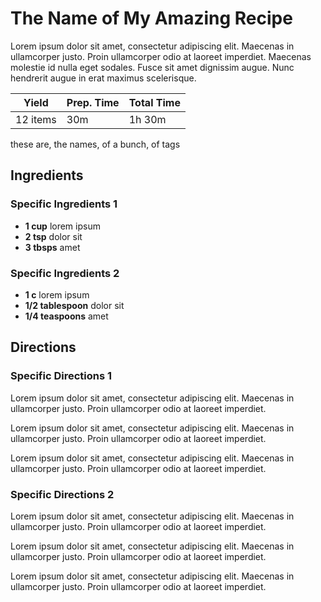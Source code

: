 # The Name of My Amazing Recipe

Lorem ipsum dolor sit amet, consectetur adipiscing elit. Maecenas in ullamcorper justo. Proin ullamcorper odio at laoreet imperdiet. Maecenas molestie id nulla eget sodales. Fusce sit amet dignissim augue. Nunc hendrerit augue in erat maximus scelerisque.

|Yield|Prep. Time|Total Time|
|---|---|---|
|12 items|30m|1h 30m|

these are, the names, of a bunch, of tags

## Ingredients

### Specific Ingredients 1

- **1 cup** lorem ipsum
- **2 tsp** dolor sit
- **3 tbsps** amet

### Specific Ingredients 2

- **1 c** lorem ipsum
- **1/2 tablespoon** dolor sit
- **1/4 teaspoons** amet

## Directions

### Specific Directions 1

Lorem ipsum dolor sit amet, consectetur adipiscing elit. Maecenas in ullamcorper justo. Proin ullamcorper odio at laoreet imperdiet. 

Lorem ipsum dolor sit amet, consectetur adipiscing elit. Maecenas in ullamcorper justo. Proin ullamcorper odio at laoreet imperdiet. 

Lorem ipsum dolor sit amet, consectetur adipiscing elit. Maecenas in ullamcorper justo. Proin ullamcorper odio at laoreet imperdiet. 

### Specific Directions 2

Lorem ipsum dolor sit amet, consectetur adipiscing elit. Maecenas in ullamcorper justo. Proin ullamcorper odio at laoreet imperdiet. 

Lorem ipsum dolor sit amet, consectetur adipiscing elit. Maecenas in ullamcorper justo. Proin ullamcorper odio at laoreet imperdiet. 

Lorem ipsum dolor sit amet, consectetur adipiscing elit. Maecenas in ullamcorper justo. Proin ullamcorper odio at laoreet imperdiet.

